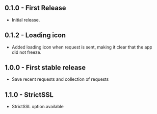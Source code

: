 ## 0.1.0 - First Release
* Initial release.

## 0.1.2 - Loading icon
* Added loading icon when request is sent, making it clear that the app did not freeze.

## 1.0.0 - First stable release
* Save recent requests and collection of requests

## 1.1.0 - StrictSSL
* StrictSSL option available
